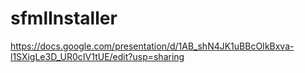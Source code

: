 ﻿# sfmlInstaller

https://docs.google.com/presentation/d/1AB_shN4JK1uBBcOIkBxva-l1SXigLe3D_UR0cIV1tUE/edit?usp=sharing
